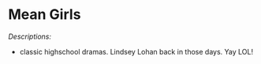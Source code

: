 # Mean Girls

_Descriptions:_
- classic highschool dramas. Lindsey Lohan back in those days. Yay LOL!
